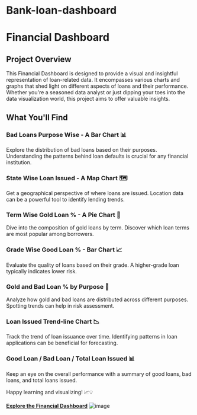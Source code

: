# Bank-loan-dashboard
# Financial Dashboard
## Project Overview

This Financial Dashboard is designed to provide a visual and insightful representation of loan-related data. It encompasses various charts and graphs that shed light on different aspects of loans and their performance. Whether you're a seasoned data analyst or just dipping your toes into the data visualization world, this project aims to offer valuable insights.

## What You'll Find

### Bad Loans Purpose Wise - A Bar Chart 📊

Explore the distribution of bad loans based on their purposes. Understanding the patterns behind loan defaults is crucial for any financial institution.

### State Wise Loan Issued - A Map Chart 🗺️

Get a geographical perspective of where loans are issued. Location data can be a powerful tool to identify lending trends.

### Term Wise Gold Loan % - A Pie Chart 🥧

Dive into the composition of gold loans by term. Discover which loan terms are most popular among borrowers.

### Grade Wise Good Loan % - Bar Chart 📈

Evaluate the quality of loans based on their grade. A higher-grade loan typically indicates lower risk.

### Gold and Bad Loan % by Purpose 🌟

Analyze how gold and bad loans are distributed across different purposes. Spotting trends can help in risk assessment.

### Loan Issued Trend-line Chart 📉

Track the trend of loan issuance over time. Identifying patterns in loan applications can be beneficial for forecasting.

### Good Loan / Bad Loan / Total Loan Issued 📊

Keep an eye on the overall performance with a summary of good loans, bad loans, and total loans issued.

Happy learning and visualizing! 📈💡

**[Explore the Financial Dashboard](#)**
![image](https://github.com/sufyanpatel721/Bank-loan-dashboard/assets/60102381/f30879a8-0e0e-412b-b837-562cc66e10a1)


